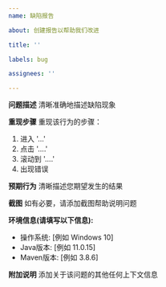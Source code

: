 ```yaml
---
name: 缺陷报告

about: 创建报告以帮助我们改进

title: ''

labels: bug

assignees: ''

---
```


**问题描述**
清晰准确地描述缺陷现象

**重现步骤**
重现该行为的步骤：
1. 进入 '...'
2. 点击 '....'
3. 滚动到 '....'
4. 出现错误

**预期行为**
清晰描述您期望发生的结果

**截图**
如有必要，请添加截图帮助说明问题

**环境信息(请填写以下信息):**
- 操作系统: [例如 Windows 10]
- Java版本: [例如 11.0.15]
- Maven版本: [例如 3.8.6]

**附加说明**
添加关于该问题的其他任何上下文信息